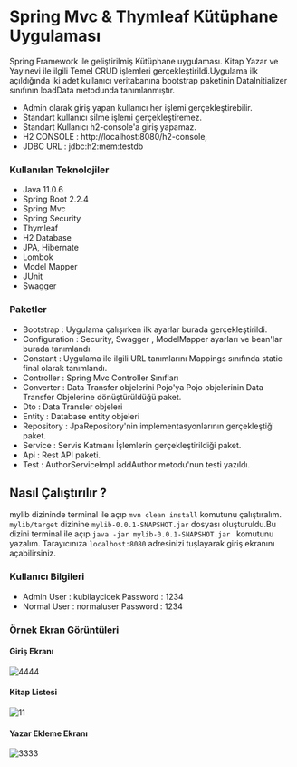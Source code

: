 # Spring Mvc & Thymleaf Kütüphane Uygulaması
Spring Framework ile geliştirilmiş Kütüphane uygulaması.
Kitap Yazar ve Yayınevi ile ilgili Temel CRUD işlemleri gerçekleştirildi.Uygulama ilk açıldığında iki adet kullanıcı veritabanına bootstrap paketinin DataInitializer sınıfının loadData metodunda tanımlanmıştır.
* Admin olarak giriş yapan kullanıcı her işlemi gerçekleştirebilir.
* Standart kullanıcı silme işlemi gerçekleştiremez.
* Standart Kullanıcı h2-console'a giriş yapamaz.
* H2 CONSOLE : http://localhost:8080/h2-console,
* JDBC URL   : jdbc:h2:mem:testdb
### Kullanılan Teknolojiler
* Java 11.0.6
* Spring Boot 2.2.4
* Spring Mvc
* Spring Security
* Thymleaf
* H2 Database 
* JPA, Hibernate
* Lombok 
* Model Mapper 
* JUnit
* Swagger

### Paketler
* Bootstrap : Uygulama çalışırken ilk ayarlar burada gerçekleştirildi.
* Configuration : Security, Swagger , ModelMapper ayarları ve bean'lar burada tanımlandı.
* Constant   : Uygulama ile ilgili URL tanımlarını Mappings sınıfında static final olarak tanımlandı.
* Controller : Spring Mvc Controller Sınıfları
* Converter  : Data Transfer objelerini Pojo'ya Pojo objelerinin Data Transfer Objelerine dönüştürüldüğü paket.
* Dto        : Data Transler objeleri
* Entity     : Database entity objeleri
* Repository : JpaRepository'nin implementasyonlarının gerçekleştiği paket.
* Service    : Servis Katmanı İşlemlerin gerçekleştirildiği paket.
* Api        : Rest API paketi.
* Test       : AuthorServiceImpl addAuthor metodu'nun testi yazıldı.
 
 ## Nasıl Çalıştırılır ?
 mylib dizininde terminal ile açıp ``` mvn clean install ``` komutunu çalıştıralım.
 ```mylib/target``` dizinine ```mylib-0.0.1-SNAPSHOT.jar``` dosyası oluşturuldu.Bu dizini terminal ile açıp ``` java -jar mylib-0.0.1-SNAPSHOT.jar  ``` komutunu yazalım.
  Tarayıcınıza ``` localhost:8080 ``` adresinizi tuşlayarak giriş ekranını açabilirsiniz.

### Kullanıcı Bilgileri
 * Admin  User  : kubilaycicek Password : 1234 
 * Normal User  : normaluser   Password : 1234
 
### Örnek Ekran Görüntüleri
#### Giriş Ekranı
![4444](https://user-images.githubusercontent.com/44985849/79047476-67787780-7c1f-11ea-84a0-f9feeec6ed7e.PNG)
#### Kitap Listesi
![11](https://user-images.githubusercontent.com/44985849/79047487-84ad4600-7c1f-11ea-989f-f3cb46722102.PNG)

#### Yazar Ekleme Ekranı
![3333](https://user-images.githubusercontent.com/44985849/79047500-a9a1b900-7c1f-11ea-8ade-eebf8c73ec0b.PNG)


 
